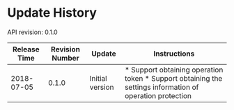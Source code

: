 # Update History #
API revision: 0.1.0

|Release Time|Revision Number| Update |Instructions|
|---|---|---|---|
|2018-07-05|0.1.0|Initial version|* Support obtaining operation token * Support obtaining the settings information of operation protection|

